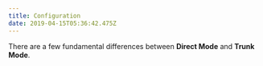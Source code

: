 ```yaml
---
title: Configuration
date: 2019-04-15T05:36:42.475Z
---
```

There are a few fundamental differences between **Direct Mode** and **Trunk Mode**.


